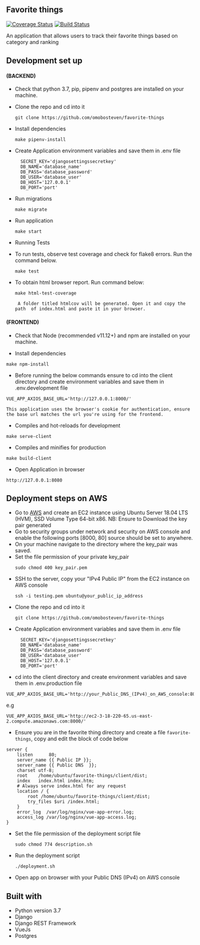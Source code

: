 ## Favorite things
[![Coverage Status](https://coveralls.io/repos/github/omobosteven/favorite-things/badge.svg?branch=develop)](https://coveralls.io/github/omobosteven/favorite-things?branch=develop)
[![Build Status](https://travis-ci.com/omobosteven/favorite-things.svg?branch=develop)](https://travis-ci.com/omobosteven/favorite-things)

An application that allows users to track their favorite things based on category and ranking

## Development set up

#### (BACKEND)

- Check that python 3.7, pip, pipenv and postgres are installed on your machine.

- Clone the repo and cd into it
    ```
    git clone https://github.com/omobosteven/favorite-things
    ``` 
 - Install dependencies
    ```
    make pipenv-install
    ```
 - Create Application environment variables and save them in .env file
    ```
	  SECRET_KEY='djangosettingssecretkey'
	  DB_NAME='database_name'
	  DB_PASS='database_password'
	  DB_USER='database_user'
	  DB_HOST='127.0.0.1'
	  DB_PORT='port'
    ```
    
  - Run migrations
  	```
  	make migrate
	```
	
- Run application
    ```
    make start
    ```
    
- Running Tests
 - To run tests, observe test coverage and check for flake8 errors. Run the command below.
	 ```
	 make test
	 ```
 - To obtain html browser report. Run command below:
	 ```
	 make html-test-coverage
	 ```
	 ```
	  A folder titled htmlcov will be generated. Open it and copy the path  of index.html and paste it in your browser.
	 ```

#### (FRONTEND)
- Check that Node (recommended v11.12+) and npm are installed on your machine.

- Install dependencies
```
make npm-install
```

- Before running the below commands ensure to cd into the client directory and create environment variables and save them in .env.development file
```
VUE_APP_AXIOS_BASE_URL='http://127.0.0.1:8000/'
```
```
This application uses the browser's cookie for authentication, ensure the base url matches the url you're using for the frontend.
```
- Compiles and hot-reloads for development
```
make serve-client
```

- Compiles and minifies for production
```
make build-client
```

- Open Application in browser
```
http://127.0.0.1:8080
```

## Deployment steps on AWS
- Go to [AWS](https://aws.amazon.com/) and create an EC2 instance using Ubuntu Server 18.04 LTS (HVM), SSD Volume Type 64-bit x86. NB: Ensure to Download the key pair generated
- Go to security groups under network and security on AWS console and enable the following ports [8000, 80] source should be set to anywhere.
- On your machine navigate to the directory where the key_pair was saved.
- Set the file permission of your private key_pair
	```
	sudo chmod 400 key_pair.pem
	```
- SSH to the server, copy your "IPv4 Public IP" from the EC2 instance on AWS console
	```
	ssh -i testing.pem ubuntu@your_public_ip_address
	```
- Clone the repo and cd into it
    ```
    git clone https://github.com/omobosteven/favorite-things
    ``` 
- Create Application environment variables and save them in .env file
    ```
	  SECRET_KEY='djangosettingssecretkey'
	  DB_NAME='database_name'
	  DB_PASS='database_password'
	  DB_USER='database_user'
	  DB_HOST='127.0.0.1'
	  DB_PORT='port'
    ```
- cd into the client directory and create environment variables and save them in .env.production file
```
VUE_APP_AXIOS_BASE_URL='http://your_Public_DNS_(IPv4)_on_AWS_console:8000/'
```
e.g
```
VUE_APP_AXIOS_BASE_URL='http://ec2-3-18-220-65.us-east-2.compute.amazonaws.com:8000/'
```
- Ensure you are in the favorite thing directory and create a file `favorite-things`, copy and edit the block of code below
```
server {
    listen      80;
    server_name {{ Public IP }}; 
    server_name {{ Public DNS  }};
    charset utf-8;
    root    /home/ubuntu/favorite-things/client/dist;
    index   index.html index.htm;
    # Always serve index.html for any request
    location / {
        root /home/ubuntu/favorite-things/client/dist;
        try_files $uri /index.html;
    }
    error_log  /var/log/nginx/vue-app-error.log;
    access_log /var/log/nginx/vue-app-access.log;
}
```
- Set the file permission of the deployment script file
	```
	sudo chmod 774 description.sh
	```
	
- Run the deployment script
	```
	./deployment.sh
	```
	
- Open app on browser with your Public DNS (IPv4) on AWS console


## Built with
- Python version 3.7
- Django
- Django REST Framework
- VueJs
- Postgres
